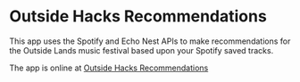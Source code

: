 # Outside Hacks Recommendations

This app uses the Spotify and Echo Nest APIs to make recommendations 
for the Outside Lands music festival based upon your Spotify saved tracks.

The app is online at [Outside Hacks Recommendations](http://static.echonest.com/OutsideLandsRecs)

